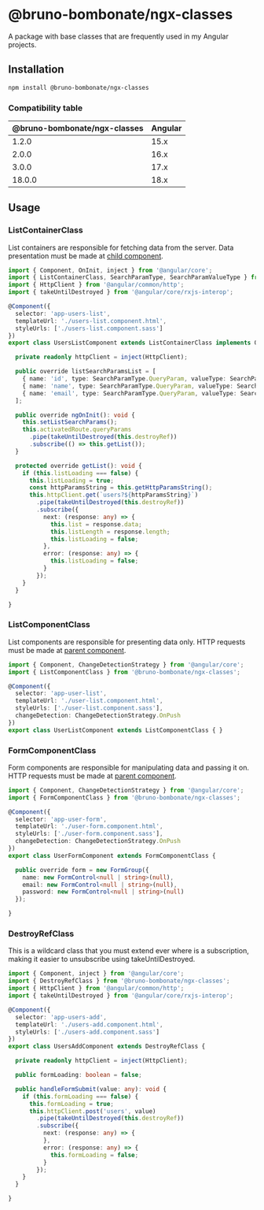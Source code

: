 
# @bruno-bombonate/ngx-classes

A package with base classes that are frequently used in my Angular projects.

## Installation

```bash
npm install @bruno-bombonate/ngx-classes
```

### Compatibility table

|@bruno-bombonate/ngx-classes|Angular|
|-|-|
|1.2.0|15.x|
|2.0.0|16.x|
|3.0.0|17.x|
|18.0.0|18.x|

## Usage

### ListContainerClass

List containers are responsible for fetching data from the server. Data presentation must be made at [child component](#listcomponentclass).

```typescript
import { Component, OnInit, inject } from '@angular/core';
import { ListContainerClass, SearchParamType, SearchParamValueType } from '@bruno-bombonate/ngx-classes';
import { HttpClient } from '@angular/common/http';
import { takeUntilDestroyed } from '@angular/core/rxjs-interop';

@Component({
  selector: 'app-users-list',
  templateUrl: './users-list.component.html',
  styleUrls: ['./users-list.component.sass']
})
export class UsersListComponent extends ListContainerClass implements OnInit {

  private readonly httpClient = inject(HttpClient);

  public override listSearchParamsList = [
    { name: 'id', type: SearchParamType.QueryParam, valueType: SearchParamValueType.Number },
    { name: 'name', type: SearchParamType.QueryParam, valueType: SearchParamValueType.String },
    { name: 'email', type: SearchParamType.QueryParam, valueType: SearchParamValueType.String }
  ];

  public override ngOnInit(): void {
    this.setListSearchParams();
    this.activatedRoute.queryParams
      .pipe(takeUntilDestroyed(this.destroyRef))
      .subscribe(() => this.getList());
  }

  protected override getList(): void {
    if (this.listLoading === false) {
      this.listLoading = true;
      const httpParamsString = this.getHttpParamsString();
      this.httpClient.get(`users?${httpParamsString}`)
        .pipe(takeUntilDestroyed(this.destroyRef))
        .subscribe({
          next: (response: any) => {
            this.list = response.data;
            this.listLength = response.length;
            this.listLoading = false;
          },
          error: (response: any) => {
            this.listLoading = false;
          }
        });
    }
  }

}
```

### ListComponentClass

List components are responsible for presenting data only. HTTP requests must be made at [parent component](#listcontainerclass).

```typescript
import { Component, ChangeDetectionStrategy } from '@angular/core';
import { ListComponentClass } from '@bruno-bombonate/ngx-classes';

@Component({
  selector: 'app-user-list',
  templateUrl: './user-list.component.html',
  styleUrls: ['./user-list.component.sass'],
  changeDetection: ChangeDetectionStrategy.OnPush
})
export class UserListComponent extends ListComponentClass { }
```

### FormComponentClass

Form components are responsible for manipulating data and passing it on. HTTP requests must be made at [parent component](#destroyrefclass).

```typescript
import { Component, ChangeDetectionStrategy } from '@angular/core';
import { FormComponentClass } from '@bruno-bombonate/ngx-classes';

@Component({
  selector: 'app-user-form',
  templateUrl: './user-form.component.html',
  styleUrls: ['./user-form.component.sass'],
  changeDetection: ChangeDetectionStrategy.OnPush
})
export class UserFormComponent extends FormComponentClass {

  public override form = new FormGroup({
    name: new FormControl<null | string>(null),
    email: new FormControl<null | string>(null),
    password: new FormControl<null | string>(null)
  });

}
```

### DestroyRefClass

This is a wildcard class that you must extend ever where is a subscription, making it easier to unsubscribe using takeUntilDestroyed.

```typescript
import { Component, inject } from '@angular/core';
import { DestroyRefClass } from '@bruno-bombonate/ngx-classes';
import { HttpClient } from '@angular/common/http';
import { takeUntilDestroyed } from '@angular/core/rxjs-interop';

@Component({
  selector: 'app-users-add',
  templateUrl: './users-add.component.html',
  styleUrls: ['./users-add.component.sass']
})
export class UsersAddComponent extends DestroyRefClass {

  private readonly httpClient = inject(HttpClient);

  public formLoading: boolean = false;

  public handleFormSubmit(value: any): void {
    if (this.formLoading === false) {
      this.formLoading = true;
      this.httpClient.post('users', value)
        .pipe(takeUntilDestroyed(this.destroyRef))
        .subscribe({
          next: (response: any) => {
          },
          error: (response: any) => {
            this.formLoading = false;
          }
        });
    }
  }

}
```
